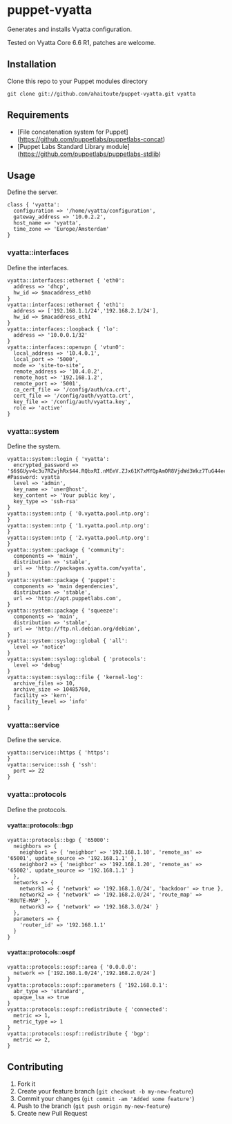 puppet-vyatta
=============

Generates and installs Vyatta configuration.

Tested on Vyatta Core 6.6 R1, patches are welcome.

## Installation

Clone this repo to your Puppet modules directory

    git clone git://github.com/ahaitoute/puppet-vyatta.git vyatta

## Requirements

* [File concatenation system for Puppet] (https://github.com/puppetlabs/puppetlabs-concat)
* [Puppet Labs Standard Library module] (https://github.com/puppetlabs/puppetlabs-stdlib)

## Usage

Define the server.

    class { 'vyatta':
      configuration => '/home/vyatta/configuration',
      gateway_address => '10.0.2.2',
      host_name => 'vyatta',
      time_zone => 'Europe/Amsterdam'
    }

### vyatta::interfaces

Define the interfaces.

    vyatta::interfaces::ethernet { 'eth0':
      address => 'dhcp',
      hw_id => $macaddress_eth0
    }
    vyatta::interfaces::ethernet { 'eth1':
      address => ['192.168.1.1/24','192.168.2.1/24'],
      hw_id => $macaddress_eth1
    }
    vyatta::interfaces::loopback { 'lo':
      address => '10.0.0.1/32'
    }
    vyatta::interfaces::openvpn { 'vtun0':
      local_address => '10.4.0.1',
      local_port => '5000',
      mode => 'site-to-site',
      remote_address => '10.4.0.2',
      remote_host => '192.168.1.2',
      remote_port => '5001',
      ca_cert_file => '/config/auth/ca.crt',
      cert_file => '/config/auth/vyatta.crt',
      key_file => '/config/auth/vyatta.key',
      role => 'active'
    }

### vyatta::system

Define the system.

    vyatta::system::login { 'vyatta':
      encrypted_password => '$6$GUyv4c3u7RZwjhRx$44.RQbxRI.nMEeV.ZJx61K7xMYQpAmOR8VjdWd3Wkz7TuG44eeygBoG2u9B3Jv8Cbfr0i.JTTwnrC5MDUkclI/', #Password: vyatta
      level => 'admin',
      key_name => 'user@host',
      key_content => 'Your public key',
      key_type => 'ssh-rsa'
    }
    vyatta::system::ntp { '0.vyatta.pool.ntp.org':
    }
    vyatta::system::ntp { '1.vyatta.pool.ntp.org':
    }
    vyatta::system::ntp { '2.vyatta.pool.ntp.org':
    }
    vyatta::system::package { 'community':
      components => 'main',
      distribution => 'stable',
      url => 'http://packages.vyatta.com/vyatta',
    }
    vyatta::system::package { 'puppet':
      components => 'main dependencies',
      distribution => 'stable',
      url => 'http://apt.puppetlabs.com',
    }
    vyatta::system::package { 'squeeze':
      components => 'main',
      distribution => 'stable',
      url => 'http://ftp.nl.debian.org/debian',
    }
    vyatta::system::syslog::global { 'all':
      level => 'notice'
    }
    vyatta::system::syslog::global { 'protocols':
      level => 'debug'
    }
    vyatta::system::syslog::file { 'kernel-log':
      archive_files => 10,
      archive_size => 10485760,
      facility => 'kern',
      facility_level => 'info'
    }

### vyatta::service

Define the service.

    vyatta::service::https { 'https':
    }
    vyatta::service::ssh { 'ssh':
      port => 22
    }

### vyatta::protocols

Define the protocols.

#### vyatta::protocols::bgp

    vyatta::protocols::bgp { '65000':
      neighbors => {
        neighbor1 => { 'neighbor' => '192.168.1.10', 'remote_as' => '65001', update_source => '192.168.1.1' },
        neighbor2 => { 'neighbor' => '192.168.1.20', 'remote_as' => '65002', update_source => '192.168.1.1' }
      },
      networks => {
        network1 => { 'network' => '192.168.1.0/24', 'backdoor' => true },
        network2 => { 'network' => '192.168.2.0/24', 'route_map' => 'ROUTE-MAP' },
        network3 => { 'network' => '192.168.3.0/24' }
      },
      parameters => {
        'router_id' => '192.168.1.1'
      }
    }

#### vyatta::protocols::ospf

    vyatta::protocols::ospf::area { '0.0.0.0':
      network => ['192.168.1.0/24','192.168.2.0/24']
    }
    vyatta::protocols::ospf::parameters { '192.168.0.1':
      abr_type => 'standard',
      opaque_lsa => true
    }
    vyatta::protocols::ospf::redistribute { 'connected':
      metric => 1,
      metric_type => 1
    }
    vyatta::protocols::ospf::redistribute { 'bgp':
      metric => 2,
    }

## Contributing

1. Fork it
2. Create your feature branch (`git checkout -b my-new-feature`)
3. Commit your changes (`git commit -am 'Added some feature'`)
4. Push to the branch (`git push origin my-new-feature`)
5. Create new Pull Request
